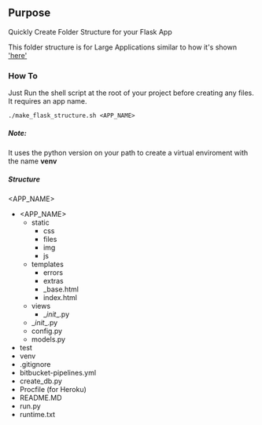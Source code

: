 ## Purpose

Quickly Create Folder Structure for your Flask App

This folder structure is for Large Applications similar to how it's shown ['here'](http://flask.pocoo.org/docs/0.12/patterns/packages/ "Flask LArge Applications") 

### How To

Just Run the shell script at the root of your project before creating any files. It requires an app name.

```
./make_flask_structure.sh <APP_NAME>
```

##### Note:

It uses the python version on your path to create a virtual enviroment with the name __venv__

##### Structure

<APP_NAME>
- <APP_NAME>
    - static
        - css
        - files
        - img 
        - js
    - templates
        - errors
        - extras
        - _base.html
        - index.html
    - views
        - \__init__.py
    - \__init__.py
    - config.py
    - models.py
- test
- venv
- .gitignore
- bitbucket-pipelines.yml
- create_db.py
- Procfile (for Heroku)
- README.MD
- run.py
- runtime.txt